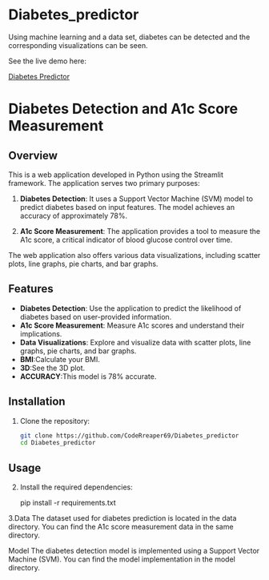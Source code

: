 # Diabetes_predictor
Using machine learning and a data set, diabetes can be detected and the corresponding visualizations can be seen.


See the live demo here:

[Diabetes Predictor](https://diabetes-predictor-web.streamlit.app/)



# Diabetes Detection and A1c Score Measurement

## Overview

This is a web application developed in Python using the Streamlit framework. The application serves two primary purposes:

1. **Diabetes Detection**: It uses a Support Vector Machine (SVM) model to predict diabetes based on input features. The model achieves an accuracy of approximately 78%.

2. **A1c Score Measurement**: The application provides a tool to measure the A1c score, a critical indicator of blood glucose control over time.

The web application also offers various data visualizations, including scatter plots, line graphs, pie charts, and bar graphs.


## Features

- **Diabetes Detection**: Use the application to predict the likelihood of diabetes based on user-provided information.
- **A1c Score Measurement**: Measure A1c scores and understand their implications.
- **Data Visualizations**: Explore and visualize data with scatter plots, line graphs, pie charts, and bar graphs.
- **BMI**:Calculate your BMI.
- **3D**:See the 3D plot.
- **ACCURACY**:This model is 78% accurate.

## Installation

1. Clone the repository:

   ```bash
   git clone https://github.com/CodeRreaper69/Diabetes_predictor
   cd Diabetes_predictor

## Usage
2. Install the required dependencies:

   pip install -r requirements.txt

   
3.Data
The dataset used for diabetes prediction is located in the data directory. You can find the A1c score measurement data in the same directory.

Model
The diabetes detection model is implemented using a Support Vector Machine (SVM). You can find the model implementation in the model directory.


